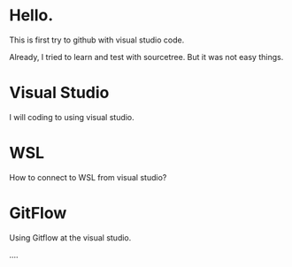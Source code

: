 # Hello.

This is first try to github with visual studio code. 

Already, I tried to learn and test with sourcetree. 
But it was not easy things.

# Visual Studio 
I will coding to using visual studio. 

# WSL  
How to connect to WSL from visual studio? 

# GitFlow  
Using Gitflow at the visual studio. 

....

